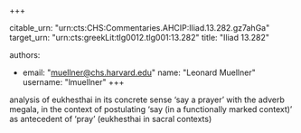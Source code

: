 +++


citable_urn: "urn:cts:CHS:Commentaries.AHCIP:Iliad.13.282.gz7ahGa"
target_urn: "urn:cts:greekLit:tlg0012.tlg001:13.282"
title: "Iliad 13.282"

authors:
- email: "muellner@chs.harvard.edu"
  name: "Leonard Muellner"
  username: "lmuellner"
+++

<p>analysis of eukhesthai in its concrete sense ‘say a prayer’ with the adverb megala, in the context of postulating ‘say (in a functionally marked context)’ as antecedent of ‘pray’ (eukhesthai in sacral contexts)</p>